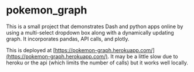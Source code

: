 # pokemon_graph

This is a small project that demonstrates Dash and python apps online by using a multi-select dropdown box along with a dynamically updating graph. It incorporates pandas, API calls, and plotly.  

This is deployed at [https://pokemon-graph.herokuapp.com/](https://pokemon-graph.herokuapp.com/). It may be a little slow due to heroku or the api (which limits the number of calls) but it works well locally.
